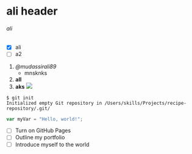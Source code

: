 # ali header
###### ali

- [x] ali
- [ ] a2
1. *@mudassirali89*
   - mnsknks
3. __all__
4. **aks**
![](https://octodex.github.com/images/yaktocat.png)
```
$ git init
Initialized empty Git repository in /Users/skills/Projects/recipe-repository/.git/
```
``` javascript
var myVar = "Hello, world!";
```
- [ ] Turn on GitHub Pages
- [ ] Outline my portfolio
- [ ] Introduce myself to the world
